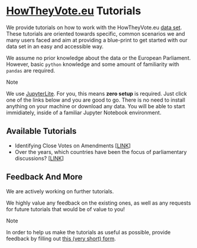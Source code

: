 # [HowTheyVote.eu](https://howtheyvote.eu/) Tutorials

We provide tutorials on how to work with the HowTheyVote.eu [data set](https://github.com/howtheyVote/data).
These tutorials are oriented towards specific, common scenarios we and many users faced and aim at providing a blue-print to get started with our data set in an easy and accessible way.

We assume no prior knowledge about the data or the European Parliament. However, basic `python` knowledge and some amount of familiarity with `pandas` are required.

> [!NOTE]  
> We use [JupyterLite](https://jupyterlite.readthedocs.io/en/stable/). For you, this means **zero setup** is required. Just click one of the links below and you are good to go. There is no need to install anything on your machine or download any data. You will be able to start immidiately, inside of a familiar Jupyter Notebook environment.

## Available Tutorials

- Identifying Close Votes on Amendments \[[LINK](https://howtheyvote.github.io/tutorials/lab/index.html?path=close_amendment_votes.ipynb)\]
- Over the years, which countries have been the focus of parliamentary discussions? \[[LINK](https://howtheyvote.github.io/tutorials/lab/index.html?path=country_trends.ipynb)\]

## Feedback And More

We are actively working on further tutorials.

We highly value any feedback on the existing ones, as well as any requests for future tutorials that would be of value to you!



> [!NOTE]  
> In order to help us make the tutorials as useful as possible, provide feedback by filling out [this (very short) form](https://tally.so/r/nrbogM).
